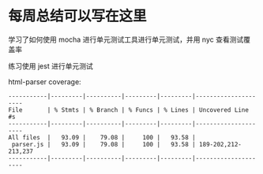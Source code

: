 # 每周总结可以写在这里

学习了如何使用 mocha 进行单元测试工具进行单元测试，并用 nyc 查看测试覆盖率

练习使用 jest 进行单元测试

html-parser coverage:

```shell
-----------|---------|----------|---------|---------|---------------------
File       | % Stmts | % Branch | % Funcs | % Lines | Uncovered Line #s
-----------|---------|----------|---------|---------|---------------------
All files  |   93.09 |    79.08 |     100 |   93.58 |
 parser.js |   93.09 |    79.08 |     100 |   93.58 | 189-202,212-213,237
-----------|---------|----------|---------|---------|---------------------
```

